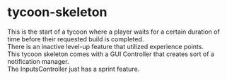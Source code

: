 # tycoon-skeleton
This is the start of a tycoon where a player waits for a certain duration of time before their requested build is completed. <br>
There is an inactive level-up feature that utilized experience points. <br>
This tycoon skeleton comes with a GUI Controller that creates sort of a notification manager. <br>
The InputsController just has a sprint feature.
